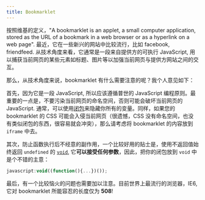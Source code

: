 ```yaml
---
title: Bookmarklet
---
```

按照维基的定义，"A bookmarklet is an applet, a small computer application, stored as the URL of a bookmark in a web browser or as a hyperlink on a web page". 最近，它在一些新兴的网站中比较流行，比如 facebook, friendfeed. 从技术角度来看，它通常是一段来自提供方的可执行 JavaScript, 用以捕获当前网页的某些元素如标题、图片等以加强当前网页与提供方网站之间的交互。

那么，从技术角度来说，bookmarklet 有什么需要注意的呢？我个人意见如下：

首先，因为它是一段 JavaScript, 所以应该遵循普世的 JavaScript 编程原则。最重要的一点是，不要污染当前网页的命名空间，否则可能会破坏当前网页的 JavaScript. 通常，可以使用[闭包][0]来隐藏你所有的变量。同样，如果您的 bookmarklet 的 CSS 可能会入侵当前网页（很遗憾，CSS 没有命名空间，也没有类似闭包的东西，很容易就会冲突），那么请考虑将 bookmarklet 的内容放到 `iframe` 中去。

其次，防止函数执行后不经意的副作用，一个比较好用的贴士是，使用不返回值始终返回 `undefined` 的 [`void`][1], 它**可以接受任何参数**，因此，把你的闭包放到 `void` 中是个不错的主意：

```js
javascript:void((function(){...})());
```

最后，有一个比较恼火的问题也需要加以注意。目前世界上最流行的浏览器，IE6, 它对 bookmarklet 所能容忍的长度仅为 **508**!

[0]: http://www.jibbering.com/faq/faq_notes/closures.html
[1]: http://developer.mozilla.org/en/docs/Core_JavaScript_1.5_Reference:Operators:Special_Operators:void_Operator